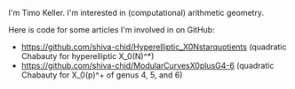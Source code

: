 I'm Timo Keller. I'm interested in (computational) arithmetic geometry.

Here is code for some articles I'm involved in on GitHub:
* https://github.com/shiva-chid/Hyperelliptic_X0Nstarquotients (quadratic Chabauty for hyperelliptic X_0(N)^*)
* https://github.com/shiva-chid/ModularCurvesX0plusG4-6 (quadratic Chabauty for X_0(p)^+ of genus 4, 5, and 6)
